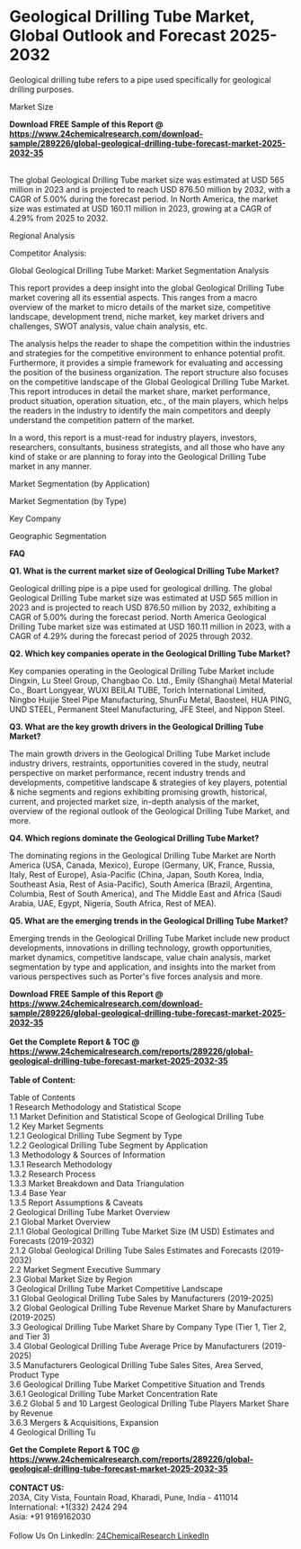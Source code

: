 <h1>Geological Drilling Tube Market, Global Outlook and Forecast 2025-2032</h1><p>Geological drilling tube refers to a pipe used specifically for geological drilling purposes.</p><p>
Market Size</p><p>
</p><div><b>Download FREE Sample of this Report @ 
            <a href="https://www.24chemicalresearch.com/download-sample/289226/global-geological-drilling-tube-forecast-market-2025-2032-35">
            https://www.24chemicalresearch.com/download-sample/289226/global-geological-drilling-tube-forecast-market-2025-2032-35</a></b></div><br><p>The global Geological Drilling Tube market size was estimated at USD 565 million in 2023 and is projected to reach USD 876.50 million by 2032, with a CAGR of 5.00% during the forecast period. In North America, the market size was estimated at USD 160.11 million in 2023, growing at a CAGR of 4.29% from 2025 to 2032.</p><p>
Regional Analysis</p><p>
</p><p>
</p><p>
Competitor Analysis:</p><p>
</p><p>
Global Geological Drilling Tube Market: Market Segmentation Analysis</p><p>
</p><p>This report provides a deep insight into the global Geological Drilling Tube market covering all its essential aspects. This ranges from a macro overview of the market to micro details of the market size, competitive landscape, development trend, niche market, key market drivers and challenges, SWOT analysis, value chain analysis, etc.</p><p>
</p><p>The analysis helps the reader to shape the competition within the industries and strategies for the competitive environment to enhance potential profit. Furthermore, it provides a simple framework for evaluating and accessing the position of the business organization. The report structure also focuses on the competitive landscape of the Global Geological Drilling Tube Market. This report introduces in detail the market share, market performance, product situation, operation situation, etc., of the main players, which helps the readers in the industry to identify the main competitors and deeply understand the competition pattern of the market.</p><p>
</p><p>In a word, this report is a must-read for industry players, investors, researchers, consultants, business strategists, and all those who have any kind of stake or are planning to foray into the Geological Drilling Tube market in any manner.</p><p>
Market Segmentation (by Application)</p><p>
</p><p>
Market Segmentation (by Type)</p><p>
</p><p>
Key Company</p><p>
</p><p>
Geographic Segmentation</p><p>
</p><p>
<strong>FAQ </strong></p><p>
<strong>Q1. What is the current market size of Geological Drilling Tube Market?</strong></p><p>
</p><p>Geological drilling pipe is a pipe used for geological drilling. The global Geological Drilling Tube market size was estimated at USD 565 million in 2023 and is projected to reach USD 876.50 million by 2032, exhibiting a CAGR of 5.00% during the forecast period. North America Geological Drilling Tube market size was estimated at USD 160.11 million in 2023, with a CAGR of 4.29% during the forecast period of 2025 through 2032.</p><p>
<strong>Q2. Which key companies operate in the Geological Drilling Tube Market?</strong></p><p>
</p><p>Key companies operating in the Geological Drilling Tube Market include Dingxin, Lu Steel Group, Changbao Co. Ltd., Emily (Shanghai) Metal Material Co., Boart Longyear, WUXI BEILAI TUBE, Torich International Limited, Ningbo Huijie Steel Pipe Manufacturing, ShunFu Metal, Baosteel, HUA PING, UND STEEL, Permanent Steel Manufacturing, JFE Steel, and Nippon Steel.</p><p>
<strong>Q3. What are the key growth drivers in the Geological Drilling Tube Market?</strong></p><p>
</p><p>The main growth drivers in the Geological Drilling Tube Market include industry drivers, restraints, opportunities covered in the study, neutral perspective on market performance, recent industry trends and developments, competitive landscape &amp; strategies of key players, potential &amp; niche segments and regions exhibiting promising growth, historical, current, and projected market size, in-depth analysis of the market, overview of the regional outlook of the Geological Drilling Tube Market, and more.</p><p>
<strong>Q4. Which regions dominate the Geological Drilling Tube Market?</strong></p><p>
</p><p>The dominating regions in the Geological Drilling Tube Market are North America (USA, Canada, Mexico), Europe (Germany, UK, France, Russia, Italy, Rest of Europe), Asia-Pacific (China, Japan, South Korea, India, Southeast Asia, Rest of Asia-Pacific), South America (Brazil, Argentina, Columbia, Rest of South America), and The Middle East and Africa (Saudi Arabia, UAE, Egypt, Nigeria, South Africa, Rest of MEA).</p><p>
<strong>Q5. What are the emerging trends in the Geological Drilling Tube Market?</strong></p><p>
</p><p>Emerging trends in the Geological Drilling Tube Market include new product developments, innovations in drilling technology, growth opportunities, market dynamics, competitive landscape, value chain analysis, market segmentation by type and application, and insights into the market from various perspectives such as Porter's five forces analysis and more.</p><div><b>Download FREE Sample of this Report @ 
            <a href="https://www.24chemicalresearch.com/download-sample/289226/global-geological-drilling-tube-forecast-market-2025-2032-35">
            https://www.24chemicalresearch.com/download-sample/289226/global-geological-drilling-tube-forecast-market-2025-2032-35</a></b></div><br><div><b>Get the Complete Report & TOC @ 
            <a href="https://www.24chemicalresearch.com/reports/289226/global-geological-drilling-tube-forecast-market-2025-2032-35">
            https://www.24chemicalresearch.com/reports/289226/global-geological-drilling-tube-forecast-market-2025-2032-35</a></b></div><br>
            <b>Table of Content:</b><p>Table of Contents<br />
1 Research Methodology and Statistical Scope<br />
1.1 Market Definition and Statistical Scope of Geological Drilling Tube<br />
1.2 Key Market Segments<br />
1.2.1 Geological Drilling Tube Segment by Type<br />
1.2.2 Geological Drilling Tube Segment by Application<br />
1.3 Methodology & Sources of Information<br />
1.3.1 Research Methodology<br />
1.3.2 Research Process<br />
1.3.3 Market Breakdown and Data Triangulation<br />
1.3.4 Base Year<br />
1.3.5 Report Assumptions & Caveats<br />
2 Geological Drilling Tube Market Overview<br />
2.1 Global Market Overview<br />
2.1.1 Global Geological Drilling Tube Market Size (M USD) Estimates and Forecasts (2019-2032)<br />
2.1.2 Global Geological Drilling Tube Sales Estimates and Forecasts (2019-2032)<br />
2.2 Market Segment Executive Summary<br />
2.3 Global Market Size by Region<br />
3 Geological Drilling Tube Market Competitive Landscape<br />
3.1 Global Geological Drilling Tube Sales by Manufacturers (2019-2025)<br />
3.2 Global Geological Drilling Tube Revenue Market Share by Manufacturers (2019-2025)<br />
3.3 Geological Drilling Tube Market Share by Company Type (Tier 1, Tier 2, and Tier 3)<br />
3.4 Global Geological Drilling Tube Average Price by Manufacturers (2019-2025)<br />
3.5 Manufacturers Geological Drilling Tube Sales Sites, Area Served, Product Type<br />
3.6 Geological Drilling Tube Market Competitive Situation and Trends<br />
3.6.1 Geological Drilling Tube Market Concentration Rate<br />
3.6.2 Global 5 and 10 Largest Geological Drilling Tube Players Market Share by Revenue<br />
3.6.3 Mergers & Acquisitions, Expansion<br />
4 Geological Drilling Tu</p><div><b>Get the Complete Report & TOC @ 
            <a href="https://www.24chemicalresearch.com/reports/289226/global-geological-drilling-tube-forecast-market-2025-2032-35">
            https://www.24chemicalresearch.com/reports/289226/global-geological-drilling-tube-forecast-market-2025-2032-35</a></b></div><br><b>CONTACT US:</b><br>
            203A, City Vista, Fountain Road, Kharadi, Pune, India - 411014<br>
            International: +1(332) 2424 294<br>
            Asia: +91 9169162030 <br><br>
            Follow Us On LinkedIn: <a href="https://www.linkedin.com/company/24chemicalresearch/">24ChemicalResearch LinkedIn</a>